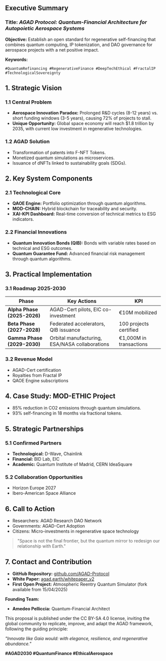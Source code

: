 ## Executive Summary

### Title: _AGAD Protocol: Quantum-Financial Architecture for Autopoietic Aerospace Systems_

**Objective:** Establish an open standard for regenerative self-financing that combines quantum computing, IP tokenization, and DAO governance for aerospace projects with a net positive impact.

**Keywords:**  
```
#QuantumRefinancing #RegenerativeFinance #DeepTechEthical #FractalIP #TechnologicalSovereignty
```

## 1. Strategic Vision

### 1.1 Central Problem
- **Aerospace Innovation Paradox:** Prolonged R&D cycles (8-12 years) vs. short funding windows (3-5 years), causing 72% of projects to stall.
- **Unique Opportunity:** Global space economy will reach $1.8 trillion by 2035, with current low investment in regenerative technologies.

### 1.2 AGAD Solution
- Transformation of patents into F-NFT Tokens.
- Monetized quantum simulations as microservices.
- Issuance of dNFTs linked to sustainability goals (SDGs).

## 2. Key System Components

### 2.1 Technological Core
- **QAOE Engine:** Portfolio optimization through quantum algorithms.
- **MOD-CHAIN:** Hybrid blockchain for traceability and security.
- **XAI-KPI Dashboard:** Real-time conversion of technical metrics to ESG indicators.

### 2.2 Financial Innovations
- **Quantum Innovation Bonds (QIB):** Bonds with variable rates based on technical and ESG outcomes.
- **Quantum Guarantee Fund:** Advanced financial risk management through quantum algorithms.

## 3. Practical Implementation

### 3.1 Roadmap 2025-2030
| Phase | Key Actions | KPI |
|-------|-------------|-----|
| **Alpha Phase (2025-2026)** | AGAD-Cert pilots, EIC co-investment | €10M mobilized |
| **Beta Phase (2027-2028)** | Federated accelerators, QIB issuance | 100 projects certified |
| **Gamma Phase (2029-2030)** | Orbital manufacturing, ESA/NASA collaborations | €1,000M in transactions |

### 3.2 Revenue Model
- AGAD-Cert certification
- Royalties from Fractal IP
- QAOE Engine subscriptions

## 4. Case Study: MOD-ETHIC Project
- 85% reduction in CO2 emissions through quantum simulations.
- 93% self-financing in 18 months via fractional tokens.

## 5. Strategic Partnerships

### 5.1 Confirmed Partners
- **Technological:** D-Wave, Chainlink
- **Financial:** BID Lab, EIC
- **Academic:** Quantum Institute of Madrid, CERN IdeaSquare

### 5.2 Collaboration Opportunities
- Horizon Europe 2027
- Ibero-American Space Alliance

## 6. Call to Action
- Researchers: AGAD Research DAO Network
- Governments: AGAD-Cert Adoption
- Citizens: Micro-investments in regenerative space technology

> "Space is not the final frontier, but the quantum mirror to redesign our relationship with Earth."

## 7. Contact and Contribution
- **GitHub Repository:** [github.com/AGAD-Protocol](https://github.com/Robbbo-t/ACAD-Protocol)
- **White Paper:** [agad.earth/whitepaper_v2](https://agad.earth/whitepaper_v2)
- **First Open Project:** Atmospheric Reentry Quantum Simulator (fork available from 15/04/2025)

**Founding Team:**
- **Amedeo Pelliccia:** Quantum-Financial Architect

This proposal is published under the CC BY-SA 4.0 license, inviting the global community to replicate, improve, and adapt the AGAD framework, following the guiding principle:

_"Innovate like Gaia would: with elegance, resilience, and regenerative abundance."_

**#AGAD2030 #QuantumFinance #EthicalAerospace**
